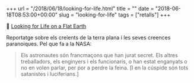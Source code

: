 +++
url = "/2018/06/18/looking-for-life.html"
title = ""
date = "2018-06-18T08:53:00+00:00"
slug = "looking-for-life"
tags = ["retalls"]
+++

📎 [Looking for Life on a Flat Earth](https://www.newyorker.com/science/elements/looking-for-life-on-a-flat-earth)

Reportatge sobre els creients de la terra plana i les seves creences paranoiques. Pel que fa a la NASA:

> Els astronautes són francmaçons que han jurat secret. Els altres treballadors, els enginyers i els funcionaris, o han estat enganyats o no en volen parlar, per por a perdre la feina. [I en la cúspide són tots satanistes i luciferians.]